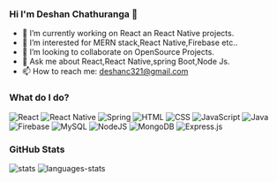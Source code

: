 ### Hi I'm Deshan Chathuranga 👋



- 🔭 I’m currently working on React an React Native projects.
- 🌱 I’m interested for MERN stack,React Native,Firebase etc..
- 👯 I’m looking to collaborate on OpenSource Projects.
- 💬 Ask me about React,React Native,spring Boot,Node Js.
- 📫 How to reach me: deshanc321@gmail.com


### What do I do?

<p>
<img alt="React" src="https://img.shields.io/badge/React-61DAFB?logo=react&logoColor=white&style=for-the-badge"/>
  <img alt="React Native" src="https://img.shields.io/badge/react_native-%2320232a.svg?style=for-the-badge&logo=react&logoColor=%2361DAFB"/>
<img alt="Spring" src="https://img.shields.io/badge/Spring-6DB33F?logo=spring&logoColor=white&style=for-the-badge"/> 
<img alt="HTML" src="https://img.shields.io/badge/HTML5-E34F26?logo=html5&logoColor=white&style=for-the-badge"/> 
<img alt="CSS" src="https://img.shields.io/badge/CSS3-1572B6?logo=css3&logoColor=white&style=for-the-badge"/> 
<img alt="JavaScript" src="https://img.shields.io/badge/JavaScript-F7DF1E?logo=javascript&logoColor=white&style=for-the-badge"/> 
<img alt="Java" src="https://img.shields.io/badge/Java-007396?logo=java&logoColor=white&style=for-the-badge"/> 
<!-- <img alt="Flutter" src="https://img.shields.io/badge/Flutter-02569B?logo=flutter&logoColor=white&style=for-the-badge"/>  -->
<img alt="Firebase" src="https://img.shields.io/badge/Firebase-FFCA28?logo=firebase&logoColor=white&style=for-the-badge"/> 
<img alt="MySQL" src="https://img.shields.io/badge/MySQL-4479A1?logo=mysql&logoColor=white&style=for-the-badge"/>   
  <img alt="NodeJS" src="https://img.shields.io/badge/node.js-%2343853D.svg?style=for-the-badge&logo=node-dot-js&logoColor=white"/>
  <img alt="MongoDB" src ="https://img.shields.io/badge/MongoDB-%234ea94b.svg?style=for-the-badge&logo=mongodb&logoColor=white"/>
  <img alt="Express.js" src="https://img.shields.io/badge/express.js-%23404d59.svg?style=for-the-badge&logo=express&logoColor=%2361DAFB"/>
  
</p> 



### GitHub Stats

<img alt="stats" src="https://github-readme-stats.vercel.app/api?username=Deshan-Chathuranga&show_icons=true&theme=dark"/>

<img alt="languages-stats" src="https://github-readme-stats.vercel.app/api/top-langs/?username=Deshan-Chathuranga&show_icons=true&theme=dark"/>
